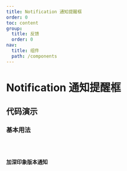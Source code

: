 ```yaml
---
title: Notification 通知提醒框
order: 0
toc: content
group:
  title: 反馈
  order: 0
nav:
  title: 组件
  path: /components
---
```


# Notification 通知提醒框

## 代码演示

### 基本用法

<code src="./demos/basic.tsx" />

### 加深印象版本通知

<code src="./demos/deep.tsx" />
